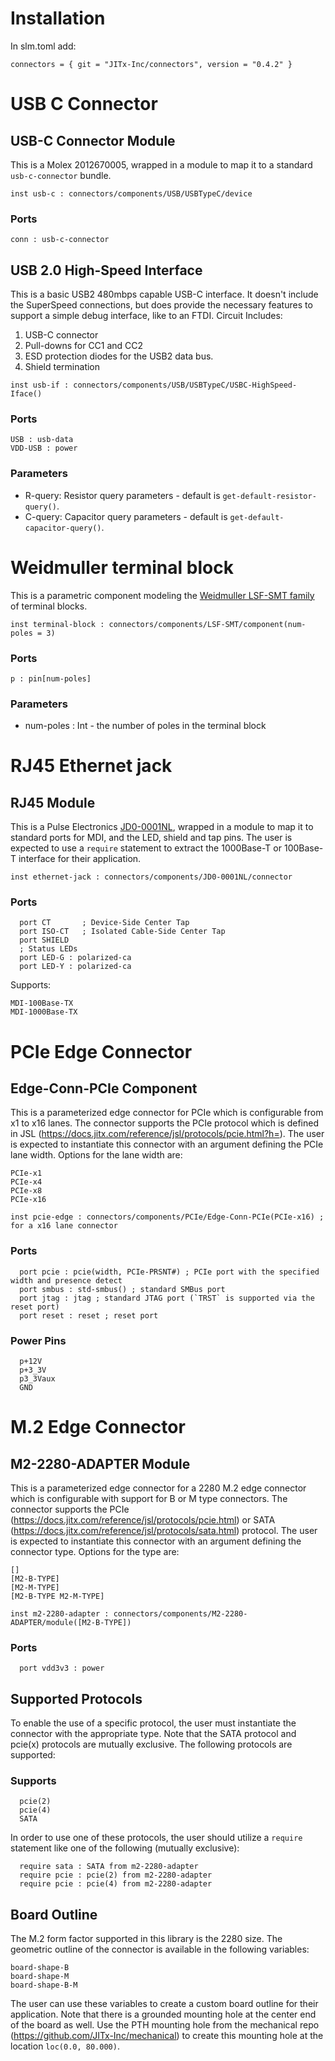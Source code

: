 # Installation

In slm.toml add:
```
connectors = { git = "JITx-Inc/connectors", version = "0.4.2" }
```

# USB C Connector
## USB-C Connector Module
This is a Molex 2012670005, wrapped in a module to map it to a standard `usb-c-connector` bundle.
```
inst usb-c : connectors/components/USB/USBTypeC/device
```
### Ports
```
conn : usb-c-connector
```
## USB 2.0 High-Speed Interface
This is a basic USB2 480mbps capable USB-C interface. It doesn't include the SuperSpeed connections, but does provide the necessary features to support a simple debug interface, like to an FTDI.
Circuit Includes:
1.  USB-C connector
2.  Pull-downs for CC1 and CC2
3.  ESD protection diodes for the USB2 data bus.
4.  Shield termination
```
inst usb-if : connectors/components/USB/USBTypeC/USBC-HighSpeed-Iface()
```
### Ports
```
USB : usb-data
VDD-USB : power
```
### Parameters
- R-query: Resistor query parameters - default is `get-default-resistor-query()`.
- C-query:  Capacitor query parameters - default is `get-default-capacitor-query()`.

# Weidmuller terminal block
This is a parametric component modeling the [Weidmuller LSF-SMT family](https://catalog.weidmueller.com/procat/Group.jsp;jsessionid=2D3E17129178EB5048158C0C39D6D6A1?groupId=(%22group21472460020482%22)&page=Group) of terminal blocks.
```
inst terminal-block : connectors/components/LSF-SMT/component(num-poles = 3)
```
### Ports
```
p : pin[num-poles]
```
### Parameters
- num-poles : Int - the number of poles in the terminal block

# RJ45 Ethernet jack
## RJ45 Module
This is a Pulse Electronics [JD0-0001NL](https://productfinder.pulseelectronics.com/api/open/part-attachments/datasheet/JD0-0001NL), wrapped in a module to map it to standard ports for MDI, and the LED, shield and tap pins. The user is expected to use a `require` statement to extract the 1000Base-T or 100Base-T interface for their application.
```
inst ethernet-jack : connectors/components/JD0-0001NL/connector
```
### Ports
```
  port CT       ; Device-Side Center Tap
  port ISO-CT   ; Isolated Cable-Side Center Tap
  port SHIELD
  ; Status LEDs
  port LED-G : polarized-ca
  port LED-Y : polarized-ca
```
Supports:
```
MDI-100Base-TX
MDI-1000Base-TX
```

# PCIe Edge Connector
## Edge-Conn-PCIe Component
This is a parameterized edge connector for PCIe which is configurable from x1 to x16 lanes. The connector supports the PCIe protocol which is defined in JSL (https://docs.jitx.com/reference/jsl/protocols/pcie.html?h=). The user is expected to instantiate this connector with an argument defining the PCIe lane width. Options for the lane width are:
```
PCIe-x1
PCIe-x4
PCIe-x8
PCIe-x16
```
```
inst pcie-edge : connectors/components/PCIe/Edge-Conn-PCIe(PCIe-x16) ; for a x16 lane connector
```
### Ports
```
  port pcie : pcie(width, PCIe-PRSNT#) ; PCIe port with the specified width and presence detect
  port smbus : std-smbus() ; standard SMBus port
  port jtag : jtag ; standard JTAG port (`TRST` is supported via the reset port)
  port reset : reset ; reset port
```

### Power Pins
```
  p+12V
  p+3_3V
  p3_3Vaux
  GND
```

# M.2 Edge Connector
## M2-2280-ADAPTER Module
This is a parameterized edge connector for a 2280 M.2 edge connector which is configurable with support for B or M type connectors. The connector supports the PCIe (https://docs.jitx.com/reference/jsl/protocols/pcie.html) or SATA (https://docs.jitx.com/reference/jsl/protocols/sata.html) protocol. The user is expected to instantiate this connector with an argument defining the connector type. Options for the type are:
```
[]
[M2-B-TYPE]
[M2-M-TYPE]
[M2-B-TYPE M2-M-TYPE]
```
```
inst m2-2280-adapter : connectors/components/M2-2280-ADAPTER/module([M2-B-TYPE])
```
### Ports
```
  port vdd3v3 : power
```
## Supported Protocols 
To enable the use of a specific protocol, the user must instantiate the connector with the appropriate type. Note that the SATA protocol and pcie(x) protocols are mutually exclusive. The following protocols are supported:
### Supports
```
  pcie(2)
  pcie(4)
  SATA
```
In order to use one of these protocols, the user should utilize a `require` statement like one of the following (mutually exclusive):
```
  require sata : SATA from m2-2280-adapter
  require pcie : pcie(2) from m2-2280-adapter
  require pcie : pcie(4) from m2-2280-adapter
```
## Board Outline
The M.2 form factor supported in this library is the 2280 size. The geometric outline of the connector is available in the following variables:
```
board-shape-B
board-shape-M
board-shape-B-M
```
The user can use these variables to create a custom board outline for their application. Note that there is a grounded mounting hole at the center end of the board as well. Use the PTH mounting hole from the mechanical repo (https://github.com/JITx-Inc/mechanical) to create this mounting hole at the location `loc(0.0, 80.000)`.

